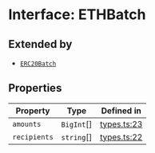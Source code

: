 # Interface: ETHBatch

## Extended by

- [`ERC20Batch`](ERC20Batch.md)

## Properties

| Property | Type | Defined in |
| ------ | ------ | ------ |
| `amounts` | `BigInt`[] | [types.ts:23](https://github.com/aditya172926/token_batch_sdk/blob/430c9f68c672bb4e6cfa7340a94684be8e6355a0/src/types.ts#L23) |
| `recipients` | `string`[] | [types.ts:22](https://github.com/aditya172926/token_batch_sdk/blob/430c9f68c672bb4e6cfa7340a94684be8e6355a0/src/types.ts#L22) |
